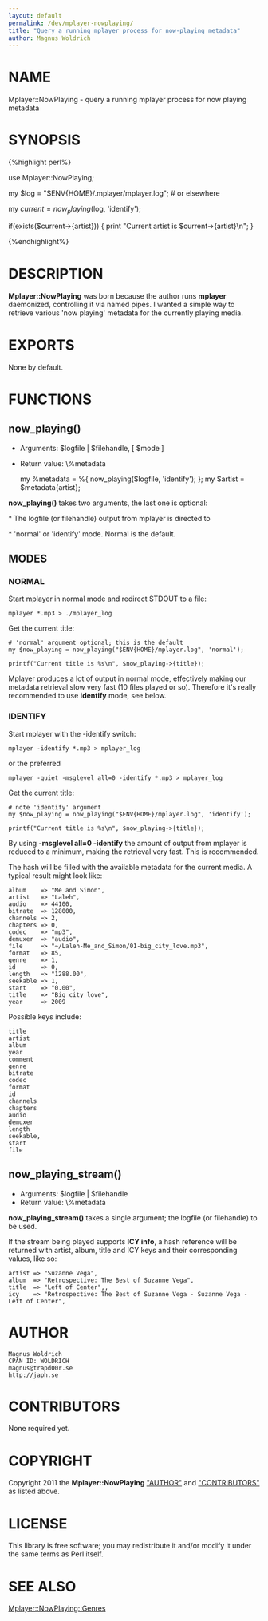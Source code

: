 ```yaml
---
layout: default
permalink: /dev/mplayer-nowplaying/
title: "Query a running mplayer process for now-playing metadata"
author: Magnus Woldrich
---
```



# NAME

Mplayer::NowPlaying - query a running mplayer process for now playing metadata

# SYNOPSIS

{%highlight perl%}

use Mplayer::NowPlaying;

my $log = "$ENV{HOME}/.mplayer/mplayer.log"; # or elsewhere

my $current = now_playing($log, 'identify');

if(exists($current->{artist})) {
  print "Current artist is $current->{artist}\n";
}

{%endhighlight%}

# DESCRIPTION

**Mplayer::NowPlaying** was born because the author runs **mplayer** daemonized,
controlling it via named pipes. I wanted a simple way to retrieve various 'now
playing' metadata for the currently playing media.

# EXPORTS

None by default.

# FUNCTIONS

## now\_playing()

- Arguments:    $logfile | $filehandle, \[ $mode \]
- Return value: \\%metadata

    my %metadata = %{ now_playing($logfile, 'identify'); };
    my $artist = $metadata{artist};

**now\_playing()** takes two arguments, the last one is optional:

\* The logfile (or filehandle) output from mplayer is directed to

\* 'normal' or 'identify' mode. Normal is the default.

## MODES

### NORMAL

Start mplayer in normal mode and redirect STDOUT to a file:

    mplayer *.mp3 > ./mplayer_log

Get the current title:

    # 'normal' argument optional; this is the default
    my $now_playing = now_playing("$ENV{HOME}/mplayer.log", 'normal');

    printf("Current title is %s\n", $now_playing->{title});

Mplayer produces a lot of output in normal mode, effectively making our metadata
retrieval slow very fast (10 files played or so). Therefore it's really
recommended to use **identify** mode, see below.

### IDENTIFY

Start mplayer with the -identify switch:

    mplayer -identify *.mp3 > mplayer_log

or the preferred

    mplayer -quiet -msglevel all=0 -identify *.mp3 > mplayer_log

Get the current title:

    # note 'identify' argument
    my $now_playing = now_playing("$ENV{HOME}/mplayer.log", 'identify');

    printf("Current title is %s\n", $now_playing->{title});

By using **-msglevel all=0 -identify** the amount of output from mplayer is
reduced to a minimum, making the retrieval very fast. This is recommended.

The hash will be filled with the available metadata for the current media.
A typical result might look like:

    album    => "Me and Simon",
    artist   => "Laleh",
    audio    => 44100,
    bitrate  => 128000,
    channels => 2,
    chapters => 0,
    codec    => "mp3",
    demuxer  => "audio",
    file     => "~/Laleh-Me_and_Simon/01-big_city_love.mp3",
    format   => 85,
    genre    => 1,
    id       => 0,
    length   => "1288.00",
    seekable => 1,
    start    => "0.00",
    title    => "Big city love",
    year     => 2009

Possible keys include:

    title
    artist
    album
    year
    comment
    genre
    bitrate
    codec
    format
    id
    channels
    chapters
    audio
    demuxer
    length
    seekable,
    start
    file

## now\_playing\_stream()

- Arguments:    $logfile | $filehandle
- Return value: \\%metadata

**now\_playing\_stream()** takes a single argument; the logfile (or filehandle) to
be used.

If the stream being played supports **ICY info**, a hash reference will be
returned with artist, album, title and ICY keys and their corresponding values,
like so:

    artist => "Suzanne Vega",
    album  => "Retrospective: The Best of Suzanne Vega",
    title  => "Left of Center",,
    icy    => "Retrospective: The Best of Suzanne Vega - Suzanne Vega - Left of Center",

# AUTHOR

    Magnus Woldrich
    CPAN ID: WOLDRICH
    magnus@trapd00r.se
    http://japh.se

# CONTRIBUTORS

None required yet.

# COPYRIGHT

Copyright 2011 the **Mplayer::NowPlaying** ["AUTHOR"](#author) and ["CONTRIBUTORS"](#contributors) as
listed above.

# LICENSE

This library is free software; you may redistribute it and/or modify it under
the same terms as Perl itself.

# SEE ALSO

[Mplayer::NowPlaying::Genres](https://metacpan.org/pod/Mplayer::NowPlaying::Genres)
